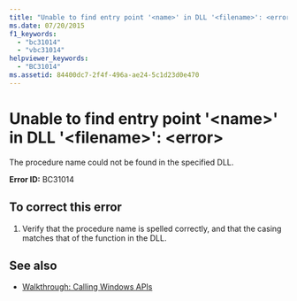 ```yaml
---
title: "Unable to find entry point '<name>' in DLL '<filename>': <error>"
ms.date: 07/20/2015
f1_keywords: 
  - "bc31014"
  - "vbc31014"
helpviewer_keywords: 
  - "BC31014"
ms.assetid: 84400dc7-2f4f-496a-ae24-5c1d23d0e470
---
```

# Unable to find entry point '\<name>' in DLL '\<filename>': \<error>
The procedure name could not be found in the specified DLL.  
  
 **Error ID:** BC31014  
  
## To correct this error  
  
1. Verify that the procedure name is spelled correctly, and that the casing matches that of the function in the DLL.  
  
## See also

- [Walkthrough: Calling Windows APIs](../../visual-basic/programming-guide/com-interop/walkthrough-calling-windows-apis.md)
